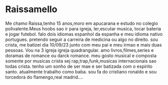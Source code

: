 # Raissamello
Me chamo Raissa,tenho 15 anos,moro em apucarana e estudo no colegio polivalente.Meus hoobs sao ir para igreja, ler,escutar musica, tocar bateria e jogar futebol.
falo dois idiomas espanhol da espanha e meu idioma nativo portugues. 
pretendo seguir a carreira de medicina ou algo no direito. 
sou crista, me batizei dia 10/09/23 junto com meu pai e meu irmao e mais duas pessoas. Vou na 3 igreja igreja quadrangular.
amo livros,filmes,series e doramas de romance ou darck romance.
meu gosto musical e composta somente por musicas crista sej rap,trap,funk,musicas internacionais sao todas crista.
tenho um sonho de ser mae e ser batizada com o espirito santo.
atualmente trabalho como baba.
sou fa do cristiano ronaldo e sou torcedora do flamengo,real madrid....
